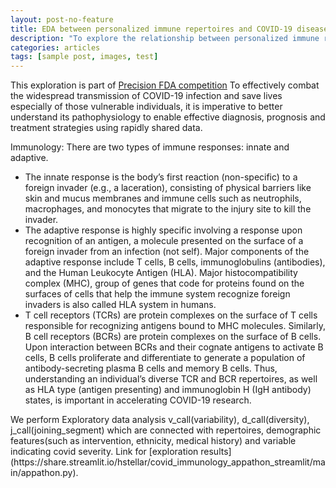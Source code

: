 ```yaml
---
layout: post-no-feature
title: EDA between personalized immune repertoires and COVID-19 disease variables
description: "To explore the relationship between personalized immune repertoires and COVID-19 disease variables and associated factors"
categories: articles
tags: [sample post, images, test]
---
```

This exploration is part of [Precision FDA competition](https://precision.fda.gov/challenges/12)
To effectively combat the widespread transmission of COVID-19 infection and save lives especially of those vulnerable individuals, it is imperative to better understand its pathophysiology to enable effective diagnosis, prognosis and treatment strategies using rapidly shared data.

Immunology: There are two types of immune responses: innate and adaptive.
* The innate response is the body’s first reaction (non-specific) to a foreign invader (e.g., a laceration), consisting of physical barriers like skin and mucus membranes and immune cells such as neutrophils, macrophages, and monocytes that migrate to the injury site to kill the invader.
* The adaptive response is highly specific involving a response upon recognition of an antigen, a molecule presented on the surface of a foreign invader from an infection (not self). Major components of the adaptive response include T cells, B cells, immunoglobulins (antibodies), and the Human Leukocyte Antigen (HLA). Major histocompatibility complex (MHC), group of genes that code for proteins found on the surfaces of cells that help the immune system recognize foreign invaders is also called HLA system in humans.
* T cell receptors (TCRs) are protein complexes on the surface of T cells responsible for recognizing antigens bound to MHC molecules. Similarly, B cell receptors (BCRs) are protein complexes on the surface of B cells. Upon interaction between BCRs and their cognate antigens to activate B cells, B cells proliferate and differentiate to generate a population of antibody-secreting plasma B cells and memory B cells. Thus, understanding an individual’s diverse TCR and BCR repertoires, as well as HLA type (antigen presenting) and immunoglobin H (IgH antibody) states, is important in accelerating COVID-19 research.
<p></p>
We perform Exploratory data analysis v_call(variability), d_call(diversity), j_call(joining_segment) which are connected with repertoires, demographic features(such as intervention, ethnicity, medical history) and variable indicating covid severity.
Link for [exploration results](https://share.streamlit.io/hstellar/covid_immunology_appathon_streamlit/main/appathon.py).
